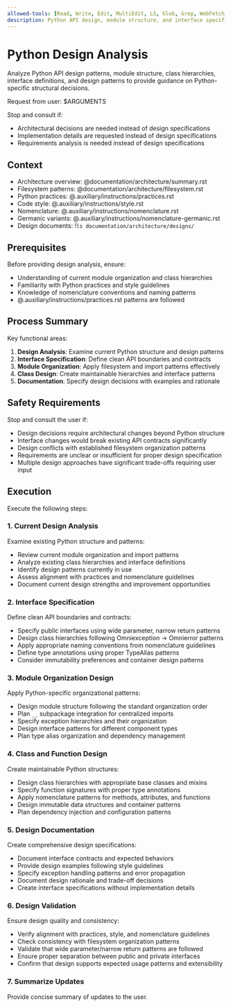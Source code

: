 ```yaml
---
allowed-tools: [Read, Write, Edit, MultiEdit, LS, Glob, Grep, WebFetch, WebSearch, mcp__context7__resolve-library-id, mcp__context7__get-library-docs]
description: Python API design, module structure, and interface specifications
---
```


# Python Design Analysis

Analyze Python API design patterns, module structure, class hierarchies, interface definitions, and design patterns to provide guidance on Python-specific structural decisions.

Request from user: $ARGUMENTS

Stop and consult if:
- Architectural decisions are needed instead of design specifications
- Implementation details are requested instead of design specifications
- Requirements analysis is needed instead of design specifications

## Context

- Architecture overview: @documentation/architecture/summary.rst
- Filesystem patterns: @documentation/architecture/filesystem.rst
- Python practices: @.auxiliary/instructions/practices.rst
- Code style: @.auxiliary/instructions/style.rst
- Nomenclature: @.auxiliary/instructions/nomenclature.rst
- Germanic variants: @.auxiliary/instructions/nomenclature-germanic.rst
- Design documents: !`ls documentation/architecture/designs/`

## Prerequisites

Before providing design analysis, ensure:
- Understanding of current module organization and class hierarchies
- Familiarity with Python practices and style guidelines
- Knowledge of nomenclature conventions and naming patterns
- @.auxiliary/instructions/practices.rst patterns are followed

## Process Summary

Key functional areas:
1. **Design Analysis**: Examine current Python structure and design patterns
2. **Interface Specification**: Define clean API boundaries and contracts
3. **Module Organization**: Apply filesystem and import patterns effectively
4. **Class Design**: Create maintainable hierarchies and interface patterns
5. **Documentation**: Specify design decisions with examples and rationale

## Safety Requirements

Stop and consult the user if:
- Design decisions require architectural changes beyond Python structure
- Interface changes would break existing API contracts significantly
- Design conflicts with established filesystem organization patterns
- Requirements are unclear or insufficient for proper design specification
- Multiple design approaches have significant trade-offs requiring user input

## Execution

Execute the following steps:

### 1. Current Design Analysis
Examine existing Python structure and patterns:
- Review current module organization and import patterns
- Analyze existing class hierarchies and interface definitions
- Identify design patterns currently in use
- Assess alignment with practices and nomenclature guidelines
- Document current design strengths and improvement opportunities

### 2. Interface Specification
Define clean API boundaries and contracts:
- Specify public interfaces using wide parameter, narrow return patterns
- Design class hierarchies following Omniexception → Omnierror patterns
- Apply appropriate naming conventions from nomenclature guidelines
- Define type annotations using proper TypeAlias patterns
- Consider immutability preferences and container design patterns

### 3. Module Organization Design
Apply Python-specific organizational patterns:
- Design module structure following the standard organization order
- Plan `__` subpackage integration for centralized imports
- Specify exception hierarchies and their organization
- Design interface patterns for different component types
- Plan type alias organization and dependency management

### 4. Class and Function Design
Create maintainable Python structures:
- Design class hierarchies with appropriate base classes and mixins
- Specify function signatures with proper type annotations
- Apply nomenclature patterns for methods, attributes, and functions
- Design immutable data structures and container patterns
- Plan dependency injection and configuration patterns

### 5. Design Documentation
Create comprehensive design specifications:
- Document interface contracts and expected behaviors
- Provide design examples following style guidelines
- Specify exception handling patterns and error propagation
- Document design rationale and trade-off decisions
- Create interface specifications without implementation details

### 6. Design Validation
Ensure design quality and consistency:
- Verify alignment with practices, style, and nomenclature guidelines
- Check consistency with filesystem organization patterns
- Validate that wide parameter/narrow return patterns are followed
- Ensure proper separation between public and private interfaces
- Confirm that design supports expected usage patterns and extensibility

### 7. Summarize Updates
Provide concise summary of updates to the user.
